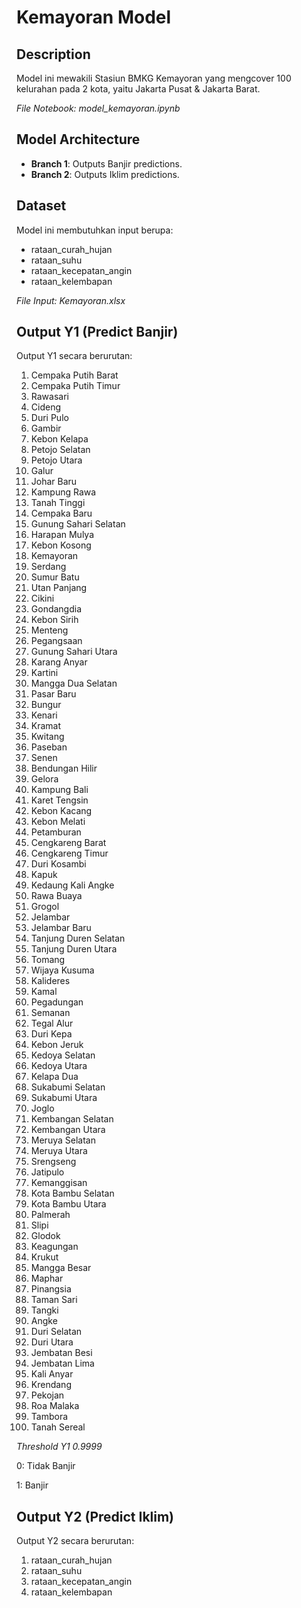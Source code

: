 # Kemayoran Model

## Description
Model ini mewakili Stasiun BMKG Kemayoran yang mengcover 100 kelurahan pada 2 kota, yaitu Jakarta Pusat & Jakarta Barat.

*File Notebook: model_kemayoran.ipynb*

## Model Architecture
- **Branch 1**: Outputs Banjir predictions.
- **Branch 2**: Outputs Iklim predictions.

## Dataset
Model ini membutuhkan input berupa:
  - rataan_curah_hujan
  - rataan_suhu
  - rataan_kecepatan_angin
  - rataan_kelembapan

*File Input: Kemayoran.xlsx*

## Output Y1 (Predict Banjir)
Output Y1 secara berurutan:
  1. Cempaka Putih Barat
  2. Cempaka Putih Timur
  3. Rawasari
  4. Cideng
  5. Duri Pulo
  6. Gambir
  7. Kebon Kelapa
  8. Petojo Selatan
  9. Petojo Utara
  10. Galur
  11. Johar Baru
  12. Kampung Rawa
  13. Tanah Tinggi
  14. Cempaka Baru
  15. Gunung Sahari Selatan
  16. Harapan Mulya
  17. Kebon Kosong
  18. Kemayoran
  19. Serdang
  20. Sumur Batu
  21. Utan Panjang
  22. Cikini
  23. Gondangdia
  24. Kebon Sirih
  25. Menteng
  26. Pegangsaan
  27. Gunung Sahari Utara
  28. Karang Anyar
  29. Kartini
  30. Mangga Dua Selatan
  31. Pasar Baru
  32. Bungur
  33. Kenari
  34. Kramat
  35. Kwitang
  36. Paseban
  37. Senen
  38. Bendungan Hilir
  39. Gelora
  40. Kampung Bali
  41. Karet Tengsin
  42. Kebon Kacang
  43. Kebon Melati
  44. Petamburan
  45. Cengkareng Barat
  46. Cengkareng Timur
  47. Duri Kosambi
  48. Kapuk
  49. Kedaung Kali Angke
  50. Rawa Buaya
  51. Grogol
  52. Jelambar
  53. Jelambar Baru
  54. Tanjung Duren Selatan
  55. Tanjung Duren Utara
  56. Tomang
  57. Wijaya Kusuma
  58. Kalideres
  59. Kamal
  60. Pegadungan
  61. Semanan
  62. Tegal Alur
  63. Duri Kepa
  64. Kebon Jeruk
  65. Kedoya Selatan
  66. Kedoya Utara
  67. Kelapa Dua
  68. Sukabumi Selatan
  69. Sukabumi Utara
  70. Joglo
  71. Kembangan Selatan
  72. Kembangan Utara
  73. Meruya Selatan
  74. Meruya Utara
  75. Srengseng
  76. Jatipulo
  77. Kemanggisan
  78. Kota Bambu Selatan
  79. Kota Bambu Utara
  80. Palmerah
  81. Slipi
  82. Glodok
  83. Keagungan
  84. Krukut
  85. Mangga Besar
  86. Maphar
  87. Pinangsia
  88. Taman Sari
  89. Tangki
  90. Angke
  91. Duri Selatan
  92. Duri Utara
  93. Jembatan Besi
  94. Jembatan Lima
  95. Kali Anyar
  96. Krendang
  97. Pekojan
  98. Roa Malaka
  99. Tambora
  100. Tanah Sereal

*Threshold Y1 0.9999*

0: Tidak Banjir

1: Banjir

## Output Y2 (Predict Iklim)

Output Y2 secara berurutan:
  1. rataan_curah_hujan
  2. rataan_suhu
  3. rataan_kecepatan_angin
  4. rataan_kelembapan